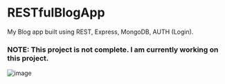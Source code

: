 # RESTfulBlogApp
My Blog app built using REST, Express, MongoDB, AUTH (Login).

### NOTE: This project is not complete. I am currently working on this project.

![image](https://user-images.githubusercontent.com/9574723/46882249-44b0ab80-ce4e-11e8-9a91-562b4308b78f.png)

